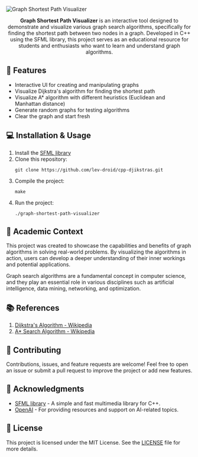 ![Graph Shortest Path Visualizer](https://img.shields.io/badge/Graph%20Shortest%20Path%20Visualizer-6a1b9a?style=for-the-badge&logo=appveyor&logoColor=white)
<p align="center">
  <b>Graph Shortest Path Visualizer</b> is an interactive tool designed to demonstrate and visualize various graph search algorithms, specifically for finding the shortest path between two nodes in a graph. Developed in C++ using the SFML library, this project serves as an educational resource for students and enthusiasts who want to learn and understand graph algorithms.
</p>

## 🎯 Features

- Interactive UI for creating and manipulating graphs
- Visualize Dijkstra's algorithm for finding the shortest path
- Visualize A* algorithm with different heuristics (Euclidean and Manhattan distance)
- Generate random graphs for testing algorithms
- Clear the graph and start fresh

## 💻 Installation & Usage

1. Install the [SFML library](https://www.sfml-dev.org/download.php)
2. Clone this repository:
   ```
   git clone https://github.com/lev-droid/cpp-djikstras.git
   ```
3. Compile the project:
   ```
   make
   ```
4. Run the project:
   ```
   ./graph-shortest-path-visualizer
   ```

## 📖 Academic Context

This project was created to showcase the capabilities and benefits of graph algorithms in solving real-world problems. By visualizing the algorithms in action, users can develop a deeper understanding of their inner workings and potential applications.

Graph search algorithms are a fundamental concept in computer science, and they play an essential role in various disciplines such as artificial intelligence, data mining, networking, and optimization.

## 📚 References

1. [Dijkstra's Algorithm - Wikipedia](https://en.wikipedia.org/wiki/Dijkstra%27s_algorithm)
2. [A* Search Algorithm - Wikipedia](https://en.wikipedia.org/wiki/A*_search_algorithm)

## 🤝 Contributing

Contributions, issues, and feature requests are welcome! Feel free to open an issue or submit a pull request to improve the project or add new features.

## 📣 Acknowledgments

- [SFML library](https://www.sfml-dev.org/) - A simple and fast multimedia library for C++.
- [OpenAI](https://www.openai.com/) - For providing resources and support on AI-related topics.

## 📄 License

This project is licensed under the MIT License. See the [LICENSE](LICENSE) file for more details.
